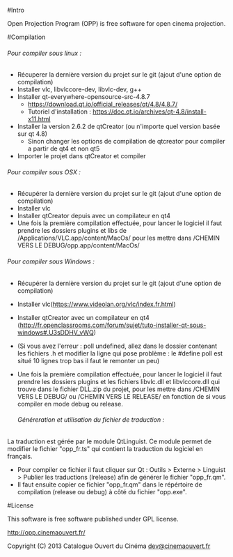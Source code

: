 #Intro

Open Projection Program (OPP) is free software for open cinema projection.

#Compilation
   ###### Pour compiler sous linux : 
   - Récuperer la dernière version du projet sur le git (ajout d'une option de compilation)
   - Installer vlc, libvlccore-dev, libvlc-dev, g++
   - Installer qt-everywhere-opensource-src-4.8.7
	  - https://download.qt.io/official_releases/qt/4.8/4.8.7/
	  - Tutoriel d'installation : https://doc.qt.io/archives/qt-4.8/install-x11.html
   - Installer la version 2.6.2 de qtCreator (ou n'importe quel version basée sur qt 4.8)
      - Sinon changer les options de compilation de qtcreator pour compiler a partir de qt4 et non qt5              
   - Importer le projet dans qtCreator et compiler
   
   
   ###### Pour compiler sous OSX : 
   - Récupérer la dernière version du projet sur le git (ajout d'une option de compilation)
   - Installer vlc
   - Installer qtCreator depuis avec un compilateur en qt4
   - Une fois la première compilation effectuée, pour lancer le logiciel il faut prendre les dossiers plugins et libs de /Applications/VLC.app/content/MacOs/ pour les mettre dans /CHEMIN VERS LE DEBUG/opp.app/content/MacOs/

   
   ###### Pour compiler sous Windows : 
   - Récupérer la dernière version du projet sur le git (ajout d'une option de compilation)
   - Installer vlc(https://www.videolan.org/vlc/index.fr.html)
   - Installer qtCreator avec un compilateur en qt4  
            (http://fr.openclassrooms.com/forum/sujet/tuto-installer-qt-sous-windows#.U3sDDHV_vWQ)
   - (Si vous avez l'erreur : poll undefined, allez dans le dossier contenant les fichiers .h et modifier la ligne qui pose problème : le #define poll est situé 10 lignes trop bas il faut le remonter un peu)
   - Une fois la première compilation effectuée, pour lancer le logiciel il faut prendre les dossiers plugins et les fichiers libvlc.dll et libvlccore.dll  qui trouve dans le fichier DLL.zip du projet, pour les mettre dans /CHEMIN VERS LE DEBUG/ ou /CHEMIN VERS LE RELEASE/ en fonction de si vous compiler en mode debug ou release.
   

      ###### Généreration et utilisation du fichier de traduction :
   La traduction est gérée par le module QtLinguist. Ce module permet de modifier le fichier "opp_fr.ts" qui contient la traduction du logiciel
   en français.
   - Pour compiler ce fichier il faut cliquer sur Qt : Outils > Externe > Linguist > Publier les traductions (lrelease) afin de générer le fichier
   "opp_fr.qm".
   - Il faut ensuite copier ce fichier "opp_fr.qm" dans le répértoire de compilation (release ou debug) à côté du fichier "opp.exe".

#License

This software is free software published under GPL license.

http://opp.cinemaouvert.fr/

Copyright (C) 2013 Catalogue Ouvert du Cinéma <dev@cinemaouvert.fr>
